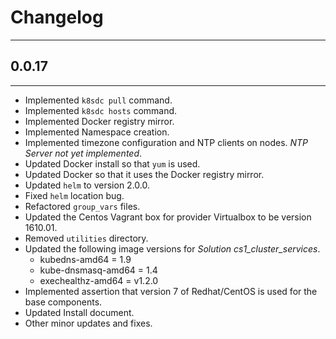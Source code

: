 # Changelog
___

## 0.0.17
___

* Implemented `k8sdc pull` command.
* Implemented `k8sdc hosts` command.
* Implemented Docker registry mirror.
* Implemented Namespace creation.
* Implemented timezone configuration and NTP clients on nodes.  *NTP Server not yet implemented*.
* Updated Docker install so that `yum` is used.
* Updated Docker so that it uses the Docker registry mirror.
* Updated `helm` to version 2.0.0.
* Fixed `helm` location bug.
* Refactored `group_vars` files.
* Updated the Centos Vagrant box for provider Virtualbox to be version 1610.01.
* Removed `utilities` directory.
* Updated the following image versions for *Solution* *cs1_cluster_services*.
	* kubedns-amd64 = 1.9
	* kube-dnsmasq-amd64 = 1.4
	* exechealthz-amd64 = v1.2.0
* Implemented assertion that version 7 of Redhat/CentOS is used for the base components.
* Updated Install document.
* Other minor updates and fixes.